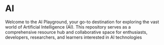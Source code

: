 # AI
Welcome to the AI Playground, your go-to destination for exploring the vast world of Artificial Intelligence (AI). This repository serves as a comprehensive resource hub and collaborative space for enthusiasts, developers, researchers, and learners interested in AI technologies

